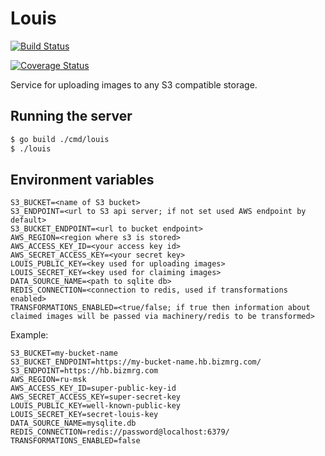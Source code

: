 # Louis

[![Build Status](https://travis-ci.com/KazanExpress/louis.svg?branch=master)](https://travis-ci.com/KazanExpress/louis)

[![Coverage Status](https://coveralls.io/repos/github/KazanExpress/louis/badge.svg?branch=master)](https://coveralls.io/github/KazanExpress/louis?branch=master)

Service for uploading images to any S3 compatible storage.

## Running the server

```bash
$ go build ./cmd/louis
$ ./louis
```

## Environment variables

```
S3_BUCKET=<name of S3 bucket>
S3_ENDPOINT=<url to S3 api server; if not set used AWS endpoint by default>
S3_BUCKET_ENDPOINT=<url to bucket endpoint>
AWS_REGION=<region where s3 is stored>
AWS_ACCESS_KEY_ID=<your access key id>
AWS_SECRET_ACCESS_KEY=<your secret key>
LOUIS_PUBLIC_KEY=<key used for uploading images>
LOUIS_SECRET_KEY=<key used for claiming images>
DATA_SOURCE_NAME=<path to sqlite db>
REDIS_CONNECTION=<connection to redis, used if transformations enabled>
TRANSFORMATIONS_ENABLED=<true/false; if true then information about claimed images will be passed via machinery/redis to be transformed>
```

Example:

```
S3_BUCKET=my-bucket-name
S3_BUCKET_ENDPOINT=https://my-bucket-name.hb.bizmrg.com/
S3_ENDPOINT=https://hb.bizmrg.com
AWS_REGION=ru-msk
AWS_ACCESS_KEY_ID=super-public-key-id
AWS_SECRET_ACCESS_KEY=super-secret-key
LOUIS_PUBLIC_KEY=well-known-public-key
LOUIS_SECRET_KEY=secret-louis-key
DATA_SOURCE_NAME=mysqlite.db
REDIS_CONNECTION=redis://password@localhost:6379/
TRANSFORMATIONS_ENABLED=false
```